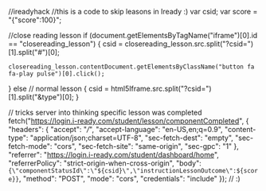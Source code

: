 //ireadyhack
//this is a code to skip leasons in Iready :)
var csid;
var score = "{\"score\":100}";

//close reading lesson
if (document.getElementsByTagName("iframe")[0].id == "closereading_lesson") {
	csid = closereading_lesson.src.split("?csid=")[1].split("#")[0];

	closereading_lesson.contentDocument.getElementsByClassName("button fa fa-play pulse")[0].click();
} else // normal lesson
{
	csid = html5Iframe.src.split("?csid=")[1].split("&type")[0];
}

// tricks server into thinking specific lesson was completed
fetch("https://login.i-ready.com/student/lesson/componentCompleted", {
	"headers": {
		"accept": "*/*",
		"accept-language": "en-US,en;q=0.9",
		"content-type": "application/json;charset=UTF-8",
		"sec-fetch-dest": "empty",
		"sec-fetch-mode": "cors",
		"sec-fetch-site": "same-origin",
		"sec-gpc": "1"
	},
	"referrer": "https://login.i-ready.com/student/dashboard/home",
	"referrerPolicy": "strict-origin-when-cross-origin",
	"body": `{\"componentStatusId\":\"${csid}\",\"instructionLessonOutcome\":${score}}`,
	"method": "POST",
	"mode": "cors",
	"credentials": "include"
});
// :)
